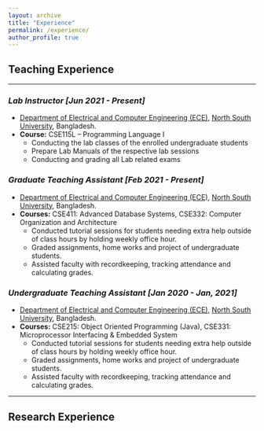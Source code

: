 ```yaml
---
layout: archive
title: "Experience"
permalink: /experience/
author_profile: true
---
```


##  Teaching Experience

---
### *Lab Instructor*  _[Jun 2021 - Present]_ 
* [Department of Electrical and Computer Engineering (ECE)](http://ece.northsouth.edu/), [North South University](http://www.northsouth.edu/), Bangladesh.
* **Course:** CSE115L – Programming Language I
  * Conducting the lab classes of the enrolled undergraduate students
  * Prepare Lab Manuals of the respective lab sessions
  * Conducting and grading all Lab related exams

### *Graduate Teaching Assistant*  _[Feb 2021 - Present]_ 
* [Department of Electrical and Computer Engineering (ECE)](http://ece.northsouth.edu/), [North South University](http://www.northsouth.edu/), Bangladesh.
* **Courses:** CSE411: Advanced Database Systems, CSE332: Computer Organization and Architecture
  * Conducted tutorial sessions for students needing extra help outside of class hours by holding weekly office hour.
  * Graded assignments, home works and project of undergraduate students. 
  * Assisted faculty with recordkeeping, tracking attendance and calculating grades.

### ***Undergraduate Teaching Assistant***  _[Jan 2020 - Jan, 2021]_ 
* [Department of Electrical and Computer Engineering (ECE)](http://ece.northsouth.edu/), [North South University](http://www.northsouth.edu/), Bangladesh.
* **Courses:** CSE215: Object Oriented Programming (Java), CSE331: Microprocessor Interfacing & Embedded System
  * Conducted tutorial sessions for students needing extra help outside of class hours by holding weekly office hour.
  * Graded assignments, home works and project of undergraduate students. 
  * Assisted faculty with recordkeeping, tracking attendance and calculating grades.
---

## Research Experience
